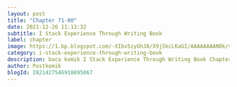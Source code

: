 ```yaml
---
layout: post 
title: "Chapter 71-80"
date: 2021-12-26 11:13:32
subtitle: I Stack Experience Through Writing Book
label: chapter
image: https://1.bp.blogspot.com/-XIbv5zyGhJA/X9jSkcLKaGI/AAAAAAAAN0k/vvq5BI2iJ_4-lGNsqex6UY-IakDpf9ZqwCLcBGAsYHQ/s72-c/21-1590080284.jpg
category: i-stack-experience-through-writing-book
description: baca komik I Stack Experience Through Writing Book Chapter 71-80 bahasa indonesia 
author: Postkomik
blogId: 2821427546918695067
---
```

